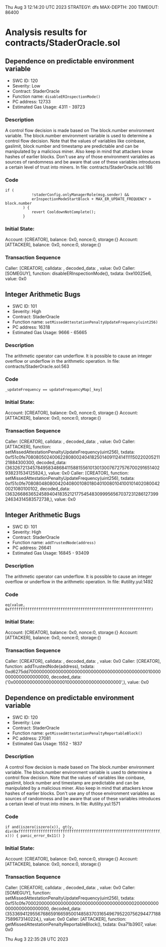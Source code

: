 Thu Aug  3 12:14:20 UTC 2023
STRATEGY: dfs
MAX-DEPTH: 200
TIMEOUT: 86400
# Analysis results for contracts/StaderOracle.sol

## Dependence on predictable environment variable
- SWC ID: 120
- Severity: Low
- Contract: StaderOracle
- Function name: `disableERInspectionMode()`
- PC address: 12733
- Estimated Gas Usage: 4311 - 39723

### Description

A control flow decision is made based on The block.number environment variable.
The block.number environment variable is used to determine a control flow decision. Note that the values of variables like coinbase, gaslimit, block number and timestamp are predictable and can be manipulated by a malicious miner. Also keep in mind that attackers know hashes of earlier blocks. Don't use any of those environment variables as sources of randomness and be aware that use of these variables introduces a certain level of trust into miners.
In file: contracts/StaderOracle.sol:186

### Code

```
if (
            !staderConfig.onlyManagerRole(msg.sender) &&
            erInspectionModeStartBlock + MAX_ER_UPDATE_FREQUENCY > block.number
        ) {
            revert CooldownNotComplete();
        }
```

### Initial State:

Account: [CREATOR], balance: 0x0, nonce:0, storage:{}
Account: [ATTACKER], balance: 0x0, nonce:0, storage:{}

### Transaction Sequence

Caller: [CREATOR], calldata: , decoded_data: , value: 0x0
Caller: [SOMEGUY], function: disableERInspectionMode(), txdata: 0xe10025e6, value: 0x0


## Integer Arithmetic Bugs
- SWC ID: 101
- Severity: High
- Contract: StaderOracle
- Function name: `setMissedAttestationPenaltyUpdateFrequency(uint256)`
- PC address: 16318
- Estimated Gas Usage: 9666 - 65665

### Description

The arithmetic operator can underflow.
It is possible to cause an integer overflow or underflow in the arithmetic operation.
In file: contracts/StaderOracle.sol:563

### Code

```
_updateFrequency == updateFrequencyMap[_key]
```

### Initial State:

Account: [CREATOR], balance: 0x0, nonce:0, storage:{}
Account: [ATTACKER], balance: 0x0, nonce:0, storage:{}

### Transaction Sequence

Caller: [CREATOR], calldata: , decoded_data: , value: 0x0
Caller: [ATTACKER], function: setMissedAttestationPenaltyUpdateFrequency(uint256), txdata: 0xf51c0fe70808050240062280800240418250140911241411115022020521121884300300, decoded_data: (3632672134578495834868411588155610130130076727576700291651402938231534125824,), value: 0x0
Caller: [CREATOR], function: setMissedAttestationPenaltyUpdateFrequency(uint256), txdata: 0xf51c0fe70808048080042040800108018040100801041001014020800420021080100102, decoded_data: (3632668636524589404183521217754548309995656703723128612739924634314583572738,), value: 0x0


## Integer Arithmetic Bugs
- SWC ID: 101
- Severity: High
- Contract: StaderOracle
- Function name: `addTrustedNode(address)`
- PC address: 26641
- Estimated Gas Usage: 16845 - 93409

### Description

The arithmetic operator can underflow.
It is possible to cause an integer overflow or underflow in the arithmetic operation.
In file: #utility.yul:1492

### Code

```
eq(value, 0xffffffffffffffffffffffffffffffffffffffffffffffffffffffffffffffff)
```

### Initial State:

Account: [CREATOR], balance: 0x0, nonce:0, storage:{}
Account: [ATTACKER], balance: 0x0, nonce:0, storage:{}

### Transaction Sequence

Caller: [CREATOR], calldata: , decoded_data: , value: 0x0
Caller: [CREATOR], function: addTrustedNode(address), txdata: 0xd6275dd70000000000000000000000000000000000000000000100000000000000000000, decoded_data: ('0x0000000000000000000100000000000000000000',), value: 0x0


## Dependence on predictable environment variable
- SWC ID: 120
- Severity: Low
- Contract: StaderOracle
- Function name: `getMissedAttestationPenaltyReportableBlock()`
- PC address: 27081
- Estimated Gas Usage: 1552 - 1837

### Description

A control flow decision is made based on The block.number environment variable.
The block.number environment variable is used to determine a control flow decision. Note that the values of variables like coinbase, gaslimit, block number and timestamp are predictable and can be manipulated by a malicious miner. Also keep in mind that attackers know hashes of earlier blocks. Don't use any of those environment variables as sources of randomness and be aware that use of these variables introduces a certain level of trust into miners.
In file: #utility.yul:1571

### Code

```
if and(iszero(iszero(x)), gt(y, div(0xffffffffffffffffffffffffffffffffffffffffffffffffffffffffffffffff, x))) { panic_error_0x11() }
```

### Initial State:

Account: [CREATOR], balance: 0x0, nonce:0, storage:{}
Account: [ATTACKER], balance: 0x0, nonce:0, storage:{}

### Transaction Sequence

Caller: [CREATOR], calldata: , decoded_data: , value: 0x0
Caller: [SOMEGUY], function: setMissedAttestationPenaltyUpdateFrequency(uint256), txdata: 0xf51c0fe70002000000000000000000000000000000000002000000000000000000000000, decoded_data: (3533694129556768659166595001485837031654967952207562944771887589673140224,), value: 0x0
Caller: [ATTACKER], function: getMissedAttestationPenaltyReportableBlock(), txdata: 0xa71b3907, value: 0x0


Thu Aug  3 22:35:28 UTC 2023
